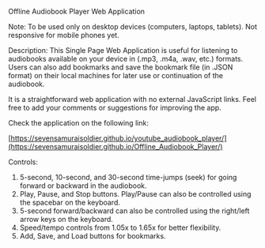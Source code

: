 Offline Audiobook Player Web Application

Note: To be used only on desktop devices (computers, laptops, tablets). Not responsive for mobile phones yet.

Description: This Single Page Web Application is useful for listening to audiobooks available on your device in (.mp3, .m4a, .wav, etc.) formats. Users can also add bookmarks and save the bookmark file (in .JSON format) on their local machines for later use or continuation of the audiobook.

It is a straightforward web application with no external JavaScript links.
Feel free to add your comments or suggestions for improving the app.

Check the application on the following link:

[https://sevensamuraisoldier.github.io/youtube_audiobook_player/](https://sevensamuraisoldier.github.io/Offline_Audiobook_Player/)

Controls:

1. 5-second, 10-second, and 30-second time-jumps (seek) for going forward or backward in the audiobook.
2. Play, Pause, and Stop buttons. Play/Pause can also be controlled using the spacebar on the keyboard.
3. 5-second forward/backward can also be controlled using the right/left arrow keys on the keyboard.
4. Speed/tempo controls from 1.05x to 1.65x for better flexibility.
5. Add, Save, and Load buttons for bookmarks.
